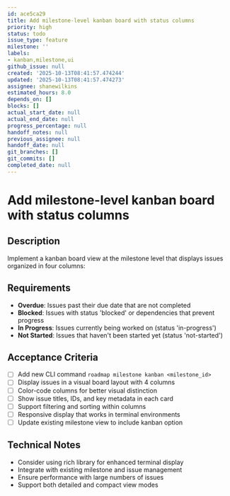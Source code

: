 ```yaml
---
id: ace5ca29
title: Add milestone-level kanban board with status columns
priority: high
status: todo
issue_type: feature
milestone: ''
labels:
- kanban,milestone,ui
github_issue: null
created: '2025-10-13T08:41:57.474244'
updated: '2025-10-13T08:41:57.474273'
assignee: shanewilkins
estimated_hours: 8.0
depends_on: []
blocks: []
actual_start_date: null
actual_end_date: null
progress_percentage: null
handoff_notes: null
previous_assignee: null
handoff_date: null
git_branches: []
git_commits: []
completed_date: null
---
```


# Add milestone-level kanban board with status columns

## Description

Implement a kanban board view at the milestone level that displays issues organized in four columns:

## Requirements
- **Overdue**: Issues past their due date that are not completed
- **Blocked**: Issues with status 'blocked' or dependencies that prevent progress  
- **In Progress**: Issues currently being worked on (status 'in-progress')
- **Not Started**: Issues that haven't been started yet (status 'not-started')

## Acceptance Criteria

- [ ] Add new CLI command `roadmap milestone kanban <milestone_id>`
- [ ] Display issues in a visual board layout with 4 columns
- [ ] Color-code columns for better visual distinction
- [ ] Show issue titles, IDs, and key metadata in each card
- [ ] Support filtering and sorting within columns
- [ ] Responsive display that works in terminal environments
- [ ] Update existing milestone view to include kanban option

## Technical Notes
- Consider using rich library for enhanced terminal display
- Integrate with existing milestone and issue management
- Ensure performance with large numbers of issues
- Support both detailed and compact view modes